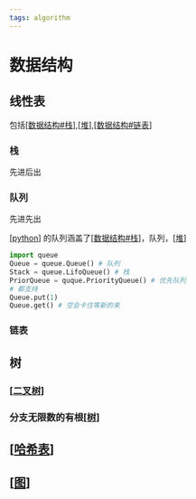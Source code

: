 ```yaml
---
tags: algorithm
---
```

# 数据结构

## 线性表

包括[[数据结构#栈]],[[堆]],[[数据结构#链表]]

### 栈

先进后出

### 队列

先进先出

[[python]] 的队列涵盖了[[数据结构#栈]]，队列，[[堆]]

```python
import queue
Queue = queue.Queue() # 队列
Stack = queue.LifoQueue() # 栈
PriorQueue = quque.PriorityQueue() # 优先队列
# 都支持
Queue.put(1)
Queue.get() # 空会卡住等新的来
```

### 链表

## 树

### [[二叉树]]

### 分支无限数的有根[[树]]

## [[哈希表]]

## [[图]]

[//begin]: # "Autogenerated link references for markdown compatibility"
[数据结构#栈]: 数据结构.md "数据结构"
[堆]: data_structure/堆.md "堆"
[数据结构#链表]: 数据结构.md "数据结构"
[python]: ../python/python.md "python"
[二叉树]: data_structure/二叉树.md "二叉树"
[树]: data_structure/树.md "树"
[哈希表]: data_structure/哈希表.md "哈希表"
[图]: data_structure/图.md "图"
[//end]: # "Autogenerated link references"
